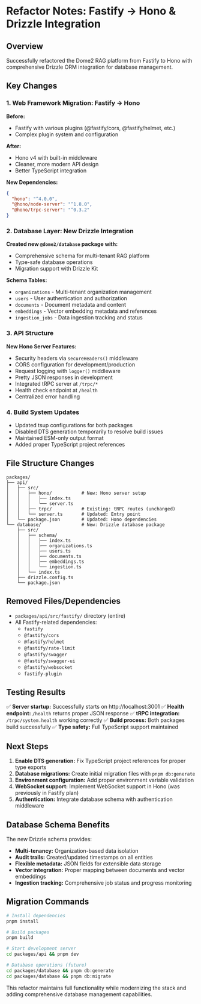 # Refactor Notes: Fastify → Hono & Drizzle Integration

## Overview

Successfully refactored the Dome2 RAG platform from Fastify to Hono with comprehensive Drizzle ORM
integration for database management.

## Key Changes

### 1. Web Framework Migration: Fastify → Hono

**Before:**

- Fastify with various plugins (@fastify/cors, @fastify/helmet, etc.)
- Complex plugin system and configuration

**After:**

- Hono v4 with built-in middleware
- Cleaner, more modern API design
- Better TypeScript integration

**New Dependencies:**

```json
{
  "hono": "^4.0.0",
  "@hono/node-server": "^1.8.0",
  "@hono/trpc-server": "^0.3.2"
}
```

### 2. Database Layer: New Drizzle Integration

**Created new `@dome2/database` package with:**

- Comprehensive schema for multi-tenant RAG platform
- Type-safe database operations
- Migration support with Drizzle Kit

**Schema Tables:**

- `organizations` - Multi-tenant organization management
- `users` - User authentication and authorization
- `documents` - Document metadata and content
- `embeddings` - Vector embedding metadata and references
- `ingestion_jobs` - Data ingestion tracking and status

### 3. API Structure

**New Hono Server Features:**

- Security headers via `secureHeaders()` middleware
- CORS configuration for development/production
- Request logging with `logger()` middleware
- Pretty JSON responses in development
- Integrated tRPC server at `/trpc/*`
- Health check endpoint at `/health`
- Centralized error handling

### 4. Build System Updates

- Updated tsup configurations for both packages
- Disabled DTS generation temporarily to resolve build issues
- Maintained ESM-only output format
- Added proper TypeScript project references

## File Structure Changes

```
packages/
├── api/
│   ├── src/
│   │   ├── hono/           # New: Hono server setup
│   │   │   ├── index.ts
│   │   │   └── server.ts
│   │   ├── trpc/           # Existing: tRPC routes (unchanged)
│   │   └── server.ts       # Updated: Entry point
│   └── package.json        # Updated: Hono dependencies
└── database/               # New: Drizzle database package
    ├── src/
    │   ├── schema/
    │   │   ├── index.ts
    │   │   ├── organizations.ts
    │   │   ├── users.ts
    │   │   ├── documents.ts
    │   │   ├── embeddings.ts
    │   │   └── ingestion.ts
    │   └── index.ts
    ├── drizzle.config.ts
    └── package.json
```

## Removed Files/Dependencies

- `packages/api/src/fastify/` directory (entire)
- All Fastify-related dependencies:
  - `fastify`
  - `@fastify/cors`
  - `@fastify/helmet`
  - `@fastify/rate-limit`
  - `@fastify/swagger`
  - `@fastify/swagger-ui`
  - `@fastify/websocket`
  - `fastify-plugin`

## Testing Results

✅ **Server startup:** Successfully starts on http://localhost:3001 ✅ **Health endpoint:**
`/health` returns proper JSON response ✅ **tRPC integration:** `/trpc/system.health` working
correctly ✅ **Build process:** Both packages build successfully ✅ **Type safety:** Full TypeScript
support maintained

## Next Steps

1. **Enable DTS generation:** Fix TypeScript project references for proper type exports
2. **Database migrations:** Create initial migration files with `pnpm db:generate`
3. **Environment configuration:** Add proper environment variable validation
4. **WebSocket support:** Implement WebSocket support in Hono (was previously in Fastify plan)
5. **Authentication:** Integrate database schema with authentication middleware

## Database Schema Benefits

The new Drizzle schema provides:

- **Multi-tenancy:** Organization-based data isolation
- **Audit trails:** Created/updated timestamps on all entities
- **Flexible metadata:** JSON fields for extensible data storage
- **Vector integration:** Proper mapping between documents and vector embeddings
- **Ingestion tracking:** Comprehensive job status and progress monitoring

## Migration Commands

```bash
# Install dependencies
pnpm install

# Build packages
pnpm build

# Start development server
cd packages/api && pnpm dev

# Database operations (future)
cd packages/database && pnpm db:generate
cd packages/database && pnpm db:migrate
```

This refactor maintains full functionality while modernizing the stack and adding comprehensive
database management capabilities.
